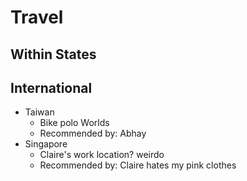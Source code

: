 # Travel

## Within States

## International

- Taiwan
    - Bike polo Worlds
    - Recommended by: Abhay
- Singapore
    - Claire's work location? weirdo
    - Recommended by: Claire hates my pink clothes